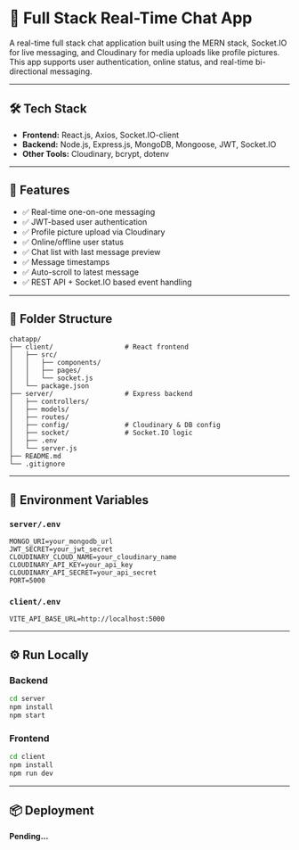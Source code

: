 # 💬 Full Stack Real-Time Chat App

A real-time full stack chat application built using the MERN stack, Socket.IO for live messaging, and Cloudinary for media uploads like profile pictures. This app supports user authentication, online status, and real-time bi-directional messaging.

---

## 🛠 Tech Stack

- **Frontend:** React.js, Axios, Socket.IO-client  
- **Backend:** Node.js, Express.js, MongoDB, Mongoose, JWT, Socket.IO  
- **Other Tools:** Cloudinary, bcrypt, dotenv

---

## 🚀 Features

- ✅ Real-time one-on-one messaging  
- ✅ JWT-based user authentication  
- ✅ Profile picture upload via Cloudinary  
- ✅ Online/offline user status  
- ✅ Chat list with last message preview  
- ✅ Message timestamps  
- ✅ Auto-scroll to latest message  
- ✅ REST API + Socket.IO based event handling  

---

## 📁 Folder Structure

```
chatapp/
├── client/                  # React frontend
│   ├── src/
│   │   ├── components/
│   │   ├── pages/
│   │   └── socket.js
│   └── package.json
├── server/                  # Express backend
│   ├── controllers/
│   ├── models/
│   ├── routes/
│   ├── config/              # Cloudinary & DB config
│   ├── socket/              # Socket.IO logic
│   ├── .env
│   └── server.js
├── README.md
└── .gitignore
```

---

## 🔐 Environment Variables

### `server/.env`

```env
MONGO_URI=your_mongodb_url
JWT_SECRET=your_jwt_secret
CLOUDINARY_CLOUD_NAME=your_cloudinary_name
CLOUDINARY_API_KEY=your_api_key
CLOUDINARY_API_SECRET=your_api_secret
PORT=5000
```

### `client/.env`

```env
VITE_API_BASE_URL=http://localhost:5000
```

---

## ⚙️ Run Locally

### Backend

```bash
cd server
npm install
npm start
```

### Frontend

```bash
cd client
npm install
npm run dev
```

---

## 📦 Deployment

**Pending...**
